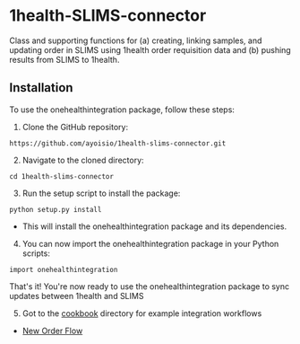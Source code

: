 # 1health-SLIMS-connector
Class and supporting functions for (a) creating, linking samples, and updating order in SLIMS using 1health order requisition data and (b) pushing results from SLIMS to 1health.


## Installation

To use the onehealthintegration package, follow these steps:

1. Clone the GitHub repository:

```
https://github.com/ayoisio/1health-slims-connector.git
```

2. Navigate to the cloned directory:

```
cd 1health-slims-connector
```

3. Run the setup script to install the package:

```
python setup.py install
```

* This will install the onehealthintegration package and its dependencies.

4. You can now import the onehealthintegration package in your Python scripts:

```
import onehealthintegration
```

That's it! You're now ready to use the onehealthintegration package to sync updates between 1health and SLIMS

5. Got to the [cookbook](/cookbook) directory for example integration workflows

* [New Order Flow](/cookbook/new_order_flow.py)

